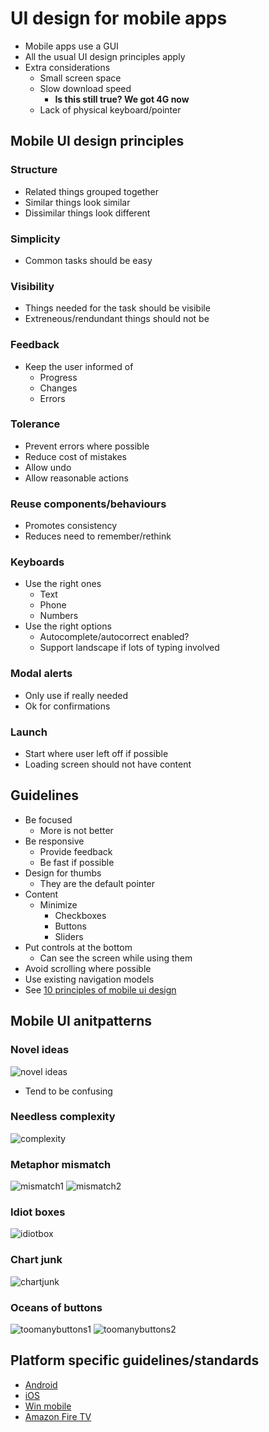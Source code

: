 # UI design for mobile apps

- Mobile apps use a GUI
- All the usual UI design principles apply
- Extra considerations
    - Small screen space
    - Slow download speed
        - **Is this still true? We got 4G now**
    - Lack of physical keyboard/pointer

## Mobile UI design principles

### Structure

- Related things grouped together
- Similar things look similar
- Dissimilar things look different

### Simplicity

- Common tasks should be easy

### Visibility

- Things needed for the task should be visibile
- Extreneous/rendundant things should not be

### Feedback

- Keep the user informed of
    - Progress
    - Changes
    - Errors

### Tolerance

- Prevent errors where possible
- Reduce cost of mistakes
- Allow undo
- Allow reasonable actions

### Reuse components/behaviours

- Promotes consistency
- Reduces need to remember/rethink

### Keyboards

- Use the right ones
    - Text
    - Phone
    - Numbers
- Use the right options
    - Autocomplete/autocorrect enabled?
    - Support landscape if lots of typing involved

### Modal alerts

- Only use if really needed
- Ok for confirmations

### Launch

- Start where user left off if possible
- Loading screen should not have content

## Guidelines

- Be focused
    - More is not better
- Be responsive
    - Provide feedback
    - Be fast if possible
- Design for thumbs
    - They are the default pointer
- Content
    - Minimize
        - Checkboxes
        - Buttons
        - Sliders
- Put controls at the bottom
    - Can see the screen while using them
- Avoid scrolling where possible
- Use existing navigation models
- See [10 principles of mobile ui design](http://www.creativebloq.com/mobile/10-principles-mobile-interface-design-4122910)

## Mobile UI anitpatterns

### Novel ideas

![novel ideas](https://snag.gy/64QZo3.jpg)

- Tend to be confusing

### Needless complexity

![complexity](https://snag.gy/KrmtPn.jpg)

### Metaphor mismatch

![mismatch1](https://snag.gy/Izm0x8.jpg)
![mismatch2](https://snag.gy/B05Esl.jpg)

### Idiot boxes

![idiotbox](https://snag.gy/sNh7Jv.jpg)

### Chart junk

![chartjunk](https://snag.gy/VPn7bi.jpg)

### Oceans of buttons

![toomanybuttons1](https://snag.gy/t6HEJY.jpg)
![toomanybuttons2](https://snag.gy/RaxDiA.jpg)

## Platform specific guidelines/standards

- [Android](https://developer.android.com/guide/practices/ui_guidelines/index.html)
- [iOS](https://developer.apple.com/ios/human-interface-guidelines/)
- [Win mobile](https://msdn.microsoft.com/en-us/library/bb158602.aspx)
- [Amazon Fire TV](https://developer.amazon.com/public/solutions/devices/fire-tv/docs/design-and-user-experience-guidelines)